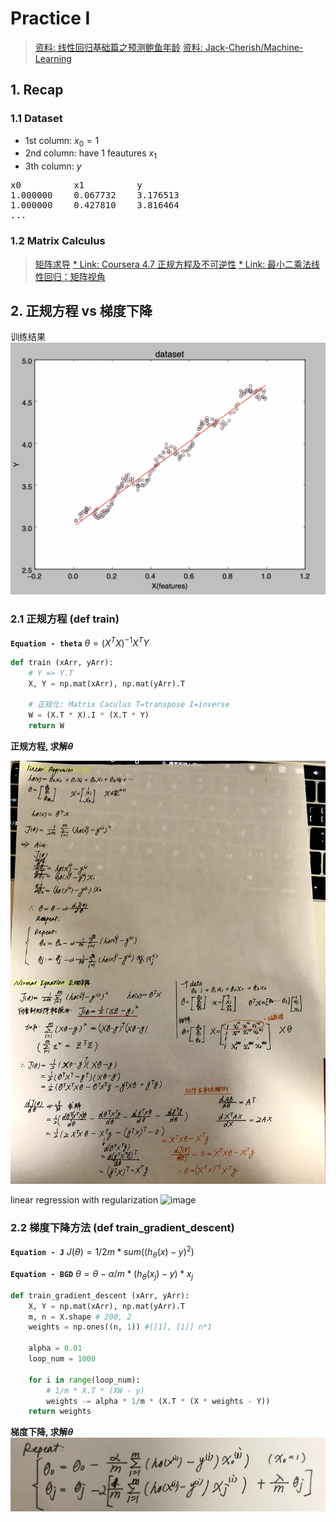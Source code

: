 # Practice I

>[资料: 线性回归基础篇之预测鲍鱼年龄](https://cuijiahua.com/blog/2017/11/ml_11_regression_1.html)
>[资料: Jack-Cherish/Machine-Learning](https://github.com/Jack-Cherish/Machine-Learning/tree/master/Regression)


## 1. Recap

### 1.1 Dataset
- 1st column: $x_0 = 1$
- 2nd column: have 1 feautures $x_1$
- 3th column: $y$
<pre>
x0          x1          y
1.000000	0.067732	3.176513
1.000000	0.427810	3.816464
...
</pre>


### 1.2 Matrix Calculus
>[矩阵求导](https://blog.csdn.net/nomadlx53/article/details/50849941)
>[* Link: Coursera 4.7 正规方程及不可逆性](http://www.ai-start.com/ml2014/html/week2.html#header-n55)
>[* Link: 最小二乘法线性回归：矩阵视角](https://zhuanlan.zhihu.com/p/33899560)


## 2. 正规方程 vs 梯度下降
训练结果
![image](./imgs/practice_1.png)

### 2.1 正规方程 (def train)
**`Equation - theta`**  $\theta = (X^TX) ^ {-1} X^TY$

```python
def train (xArr, yArr):
    # Y => Y.T
    X, Y = np.mat(xArr), np.mat(yArr).T

    # 正规化: Matrix Caculus T=transpose I=inverse
    W = (X.T * X).I * (X.T * Y)
    return W
```

**正规方程, 求解$\theta$**

![image](./imgs/linear_r_theta.jpeg)

linear regression with regularization
![image](./imgs/linear_r_gd.jpeg)




### 2.2 梯度下降方法 (def train_gradient_descent)

**`Equation - J`** 
$J(\theta) = 1/2m * sum((h_{\theta}(x) - y) ^ 2)$

**`Equation - BGD`** 
$\theta = \theta - \alpha / m * (h_{\theta}(x_j) - y) * x_j$

```python
def train_gradient_descent (xArr, yArr):
    X, Y = np.mat(xArr), np.mat(yArr).T
    m, n = X.shape # 200, 2
    weights = np.ones((n, 1)) #[[1], [1]] n*1
    
    alpha = 0.01
    loop_num = 1000
    
    for i in range(loop_num):
        # 1/m * X.T * (XW - y)
        weights -= alpha * 1/m * (X.T * (X * weights - Y))
    return weights
```

**梯度下降, 求解$\theta$**
![](./imgs/linear_r_gd.png)